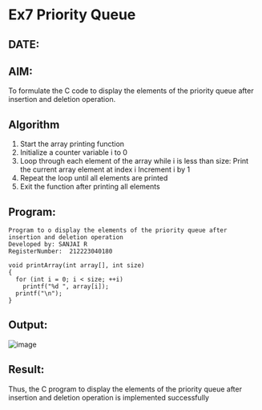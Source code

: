 # Ex7 Priority Queue
## DATE:
## AIM:
To formulate the C code to display the elements of the priority queue after insertion and deletion operation.

## Algorithm
1. Start the array printing function
2. Initialize a counter variable i to 0
3. Loop through each element of the array while i is less than size:
   Print the current array element at index i
   Increment i by 1
4.  Repeat the loop until all elements are printed
5.   Exit the function after printing all elements

## Program:
```
Program to o display the elements of the priority queue after insertion and deletion operation
Developed by: SANJAI R
RegisterNumber:  212223040180

void printArray(int array[], int size)
{
  for (int i = 0; i < size; ++i)
    printf("%d ", array[i]);
  printf("\n");
}
```

## Output:
![image](https://github.com/user-attachments/assets/6b22f15a-bb23-41c3-bb77-d38a1319bfa3)



## Result:
Thus, the C program to display the elements of the priority queue after insertion and deletion operation is implemented successfully
